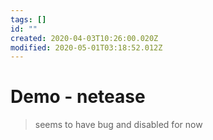 ```yaml
---
tags: []
id: ""
created: 2020-04-03T10:26:00.020Z
modified: 2020-05-01T03:18:52.012Z
---
```

# Demo - netease

> seems to have bug and disabled for now

<!-- @crossnote.netease_music "autoplay":false,"id":"409916250" -->

